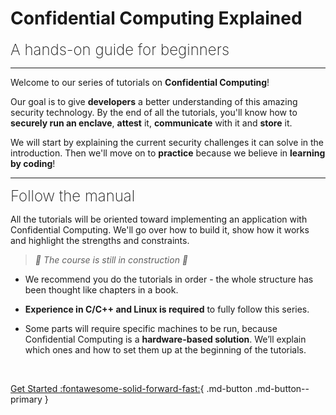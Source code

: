 # Confidential Computing Explained

<font size="5"><span style="font-weight: 200">
A hands-on guide for beginners
</font></span>
___________________________________________________

Welcome to our series of tutorials on **Confidential Computing**! 

Our goal is to give **developers** a better understanding of this amazing security technology. By the end of all the tutorials, you'll know how to **securely run an enclave**, **attest** it, **communicate** with it and **store** it.

We will start by explaining the current security challenges it can solve in the introduction. Then we'll move on to **practice** because we believe in **learning by coding**!

______________________________________________________

<font size="5"><span style="font-weight: 200">
Follow the manual
</font></span>

All the tutorials will be oriented toward implementing an application with Confidential Computing. We'll go over how to build it, show how it works and highlight the strengths and constraints. 

> *🚧 The course is still in construction 🚧* 

- We recommend you do the tutorials in order - the whole structure has been thought like chapters in a book. 

- **Experience in C/C++ and Linux is required** to fully follow this series. 

- Some parts will require specific machines to be run, because Confidential Computing is a **hardware-based solution**. We’ll explain which ones and how to set them up at the beginning of the tutorials.

<br />

[Get Started :fontawesome-solid-forward-fast:](./docs/introduction/security-privacy-challenges.md){ .md-button .md-button--primary }
